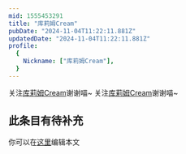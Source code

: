 ```yaml
---
mid: 1555453291
title: "库莉姆Cream"
pubDate: "2024-11-04T11:22:11.881Z"
updatedDate: "2024-11-04T11:22:11.881Z"
profile:
  {
    Nickname: ["库莉姆Cream"],
  }
---
```


关注[库莉姆Cream](https://space.bilibili.com/1555453291)谢谢喵~ 关注[库莉姆Cream](https://space.bilibili.com/1555453291)谢谢喵~

## 此条目有待补充
你可以在[这里](https://github.com/Yuhanawa/VTuber.ICU/edit/master/src/content/v/库莉姆Cream/index.md)编辑本文
